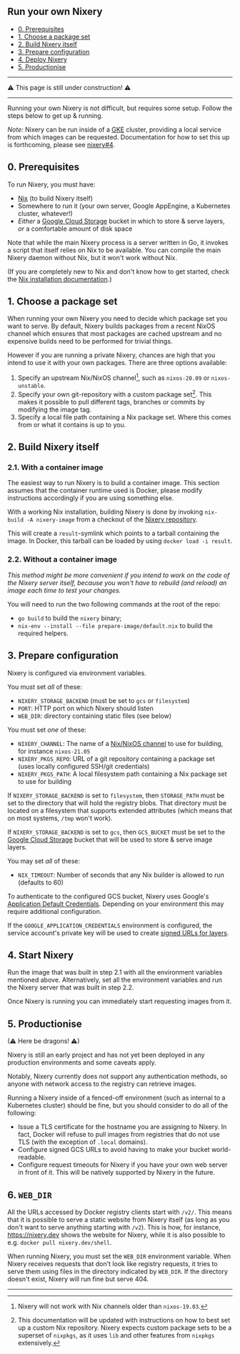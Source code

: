 ## Run your own Nixery

<!-- markdown-toc start - Don't edit this section. Run M-x markdown-toc-refresh-toc -->

- [0. Prerequisites](#0-prerequisites)
- [1. Choose a package set](#1-choose-a-package-set)
- [2. Build Nixery itself](#2-build-nixery-itself)
- [3. Prepare configuration](#3-prepare-configuration)
- [4. Deploy Nixery](#4-deploy-nixery)
- [5. Productionise](#5-productionise)

<!-- markdown-toc end -->


---------

⚠ This page is still under construction! ⚠

--------

Running your own Nixery is not difficult, but requires some setup. Follow the
steps below to get up & running.

*Note:* Nixery can be run inside of a [GKE][] cluster, providing a local service
from which images can be requested. Documentation for how to set this up is
forthcoming, please see [nixery#4][].

## 0. Prerequisites

To run Nixery, you must have:

* [Nix][] (to build Nixery itself)
* Somewhere to run it (your own server, Google AppEngine, a Kubernetes cluster,
  whatever!)
* *Either* a [Google Cloud Storage][gcs] bucket in which to store & serve layers,
  *or* a comfortable amount of disk space

Note that while the main Nixery process is a server written in Go,
it invokes a script that itself relies on Nix to be available.
You can compile the main Nixery daemon without Nix, but it won't
work without Nix.

(If you are completely new to Nix and don't know how to get
started, check the [Nix installation documentation][nixinstall].)

## 1. Choose a package set

When running your own Nixery you need to decide which package set you want to
serve. By default, Nixery builds packages from a recent NixOS channel which
ensures that most packages are cached upstream and no expensive builds need to
be performed for trivial things.

However if you are running a private Nixery, chances are high that you intend to
use it with your own packages. There are three options available:

1. Specify an upstream Nix/NixOS channel[^1], such as `nixos-20.09` or
   `nixos-unstable`.
2. Specify your own git-repository with a custom package set[^2]. This makes it
   possible to pull different tags, branches or commits by modifying the image
   tag.
3. Specify a local file path containing a Nix package set. Where this comes from
   or what it contains is up to you.

## 2. Build Nixery itself

### 2.1. With a container image

The easiest way to run Nixery is to build a container image.
This section assumes that the container runtime used is Docker,
please modify instructions accordingly if
you are using something else.

With a working Nix installation, building Nixery is done by invoking `nix-build
-A nixery-image` from a checkout of the [Nixery repository][repo].

This will create a `result`-symlink which points to a tarball containing the
image. In Docker, this tarball can be loaded by using `docker load -i result`.

### 2.2. Without a container image

*This method might be more convenient if you intend to work on
the code of the Nixery server itself, because you won't have to
rebuild (and reload) an image each time to test your changes.*

You will need to run the two following commands at the root of the repo:

* `go build` to build the `nixery` binary;
* `nix-env --install --file prepare-image/default.nix` to build
  the required helpers.

## 3. Prepare configuration

Nixery is configured via environment variables.

You must set *all* of these:

* `NIXERY_STORAGE_BACKEND` (must be set to `gcs` or `filesystem`)
* `PORT`: HTTP port on which Nixery should listen
* `WEB_DIR`: directory containing static files (see below)

You must set *one* of these:

* `NIXERY_CHANNEL`: The name of a [Nix/NixOS channel][nixchannel] to use for building,
  for instance `nixos-21.05`
* `NIXERY_PKGS_REPO`: URL of a git repository containing a package set (uses
  locally configured SSH/git credentials)
* `NIXERY_PKGS_PATH`: A local filesystem path containing a Nix package set to use
  for building

If `NIXERY_STORAGE_BACKEND` is set to `filesystem`, then `STORAGE_PATH`
must be set to the directory that will hold the registry blobs.
That directory must be located on a filesystem that supports extended
attributes (which means that on most systems, `/tmp` won't work).

If `NIXERY_STORAGE_BACKEND` is set to `gcs`, then `GCS_BUCKET`
must be set to the [Google Cloud Storage][gcs] bucket that will be
used to store & serve image layers.

You may set *all* of these:

* `NIX_TIMEOUT`: Number of seconds that any Nix builder is allowed to run
  (defaults to 60)

To authenticate to the configured GCS bucket, Nixery uses Google's [Application
Default Credentials][ADC]. Depending on your environment this may require
additional configuration.

If the `GOOGLE_APPLICATION_CREDENTIALS` environment is configured, the service
account's private key will be used to create [signed URLs for
layers][signed-urls].

## 4. Start Nixery

Run the image that was built in step 2.1 with all the environment variables
mentioned above. Alternatively, set all the environment variables and run
the Nixery server that was built in step 2.2.

Once Nixery is running you can immediately start requesting images from it.

## 5. Productionise

(⚠ Here be dragons! ⚠)

Nixery is still an early project and has not yet been deployed in any production
environments and some caveats apply.

Notably, Nixery currently does not support any authentication methods, so anyone
with network access to the registry can retrieve images.

Running a Nixery inside of a fenced-off environment (such as internal to a
Kubernetes cluster) should be fine, but you should consider to do all of the
following:

* Issue a TLS certificate for the hostname you are assigning to Nixery. In fact,
  Docker will refuse to pull images from registries that do not use TLS (with
  the exception of `.local` domains).
* Configure signed GCS URLs to avoid having to make your bucket world-readable.
* Configure request timeouts for Nixery if you have your own web server in front
  of it. This will be natively supported by Nixery in the future.

## 6. `WEB_DIR`

All the URLs accessed by Docker registry clients start with `/v2/`.
This means that it is possible to serve a static website from Nixery
itself (as long as you don't want to serve anything starting with `/v2`).
This is how, for instance, https://nixery.dev shows the website for Nixery,
while it is also possible to e.g. `docker pull nixery.dev/shell`.

When running Nixery, you must set the `WEB_DIR` environment variable.
When Nixery receives requests that don't look like registry requests,
it tries to serve them using files in the directory indicated by `WEB_DIR`.
If the directory doesn't exist, Nixery will run fine but serve 404.

-------

[^1]: Nixery will not work with Nix channels older than `nixos-19.03`.

[^2]: This documentation will be updated with instructions on how to best set up
    a custom Nix repository. Nixery expects custom package sets to be a superset
    of `nixpkgs`, as it uses `lib` and other features from `nixpkgs`
    extensively.

[GKE]: https://cloud.google.com/kubernetes-engine/
[nixery#4]: https://github.com/google/nixery/issues/4
[Nix]: https://nixos.org/nix
[gcs]: https://cloud.google.com/storage/
[repo]: https://github.com/google/nixery
[signed-urls]: under-the-hood.html#5-image-layers-are-requested
[ADC]: https://cloud.google.com/docs/authentication/production#finding_credentials_automatically
[nixinstall]: https://nixos.org/manual/nix/stable/installation/installing-binary.html
[nixchannel]: https://nixos.wiki/wiki/Nix_channels
